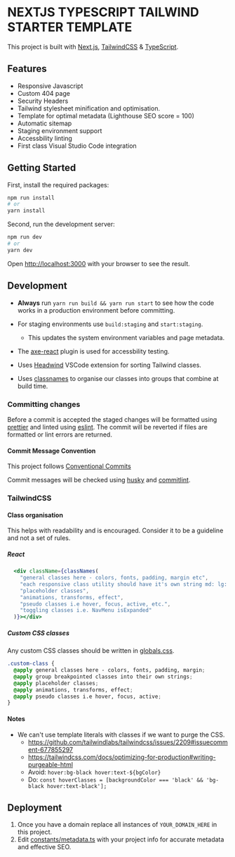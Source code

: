 # NEXTJS TYPESCRIPT TAILWIND STARTER TEMPLATE

This project is built with [Next.js](https://nextjs.org/), [TailwindCSS](https://tailwindcss.com/) & [TypeScript](https://www.typescriptlang.org/).

## Features

- Responsive Javascript
- Custom 404 page
- Security Headers
- Tailwind stylesheet minification and optimisation.
- Template for optimal metadata (Lighthouse SEO score = 100)
- Automatic sitemap
- Staging environment support
- Accessbility linting
- First class Visual Studio Code integration

## Getting Started

First, install the required packages:

```bash
npm run install
# or
yarn install
```

Second, run the development server:

```bash
npm run dev
# or
yarn dev
```

Open [http://localhost:3000](http://localhost:3000) with your browser to see the result.

## Development

- **Always** run `yarn run build && yarn run start` to see how the code works in a production environment before committing.

- For staging environments use `build:staging` and `start:staging`.

  - This updates the system environment variables and page metadata.

- The [axe-react](https://github.com/dequelabs/axe-core-npm/blob/develop/packages/react/README.md) plugin is used for accessbility testing.

- Uses [Headwind](https://github.com/heybourn/headwind) VSCode extension for sorting Tailwind classes.

- Uses [classnames](https://www.npmjs.com/package/classnames) to organise our classes into groups that combine at build time.

### Committing changes

Before a commit is accepted the staged changes will be formatted using [prettier](https://prettier.io/) and linted using [eslint](https://eslint.org/). The commit will be reverted if files are formatted or lint errors are returned.

#### Commit Message Convention

This project follows [Conventional Commits](https://www.conventionalcommits.org/en/v1.0.0/)

Commit messages will be checked using [husky](https://typicode.github.io/husky/#/) and [commitlint](https://commitlint.js.org/).

### TailwindCSS

#### Class organisation

This helps with readability and is encouraged. Consider it to be a guideline and not a set of rules.

##### React

```jsx
  <div className={classNames(
    "general classes here - colors, fonts, padding, margin etc",
    "each responsive class utility should have it's own string md: lg: etc."
    "placeholder classes",
    "animations, transforms, effect",
    "pseudo classes i.e hover, focus, active, etc.",
    "toggling classes i.e. NavMenu isExpanded"
  )}></div>
```

##### Custom CSS classes

Any custom CSS classes should be written in [globals.css](styles/globals.css).

```css
.custom-class {
  @apply general classes here - colors, fonts, padding, margin;
  @apply group breakpointed classes into their own strings;
  @apply placeholder classes;
  @apply animations, transforms, effect;
  @apply pseudo classes i.e hover, focus, active;
}
```

#### Notes

- We can't use template literals with classes if we want to purge the CSS.
  - https://github.com/tailwindlabs/tailwindcss/issues/2209#issuecomment-677855297
  - https://tailwindcss.com/docs/optimizing-for-production#writing-purgeable-html
  - Avoid: `hover:bg-black hover:text-${bgColor}`
  - Do: `const hoverClasses = [backgroundColor === 'black' && 'bg-black hover:text-black'];`

## Deployment

1. Once you have a domain replace all instances of `YOUR_DOMAIN_HERE` in this project.
2. Edit [constants/metadata.ts](constants/metadata.ts) with your project info for accurate metadata and effective SEO.
